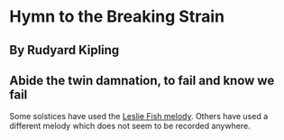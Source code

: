 #  Hymn to the Breaking Strain
## By Rudyard Kipling
## Abide the twin damnation, to fail and know we fail

Some solstices have used the [Leslie Fish melody](https://www.youtube.com/watch?v=57LxbIBcTjE).  Others have used a different melody which does not seem to be recorded anywhere.